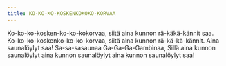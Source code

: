 ```yaml
---
title: KO-KO-KO-KOSKENKOKOKO-KORVAA
---
```


Ko-ko-ko-kosken-ko-ko-kokorvaa, 
siitä aina kunnon rä-käkä-kännit saa. 
Ko-ko-ko-koskenko-ko-ko-korvaa, siitä aina 
kunnon rä-kä-kä-kännit. 
Aina saunalöylyt saa!
Sa-sa-sasaunaa Ga-Ga-Ga-Gambinaa, 
Sillä aina kunnon saunalöylyt 
aina kunnon saunalöylyt aina
kunnon saunalöylyt saa!
